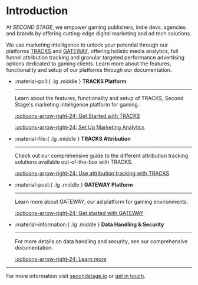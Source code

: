 # Introduction

At *SECOND STAGE*, we empower gaming publishers, indie devs, agencies and brands by offering cutting-edge digital marketing and ad tech solutions.

We use marketing intelligence to unlock your potential through our platforms [TRACKS](https://tracks.secondstage.io) and [GATEWAY](https://secondstage.io/gateway/), offering holistic media analytics, full funnel attribution tracking and granular targeted performance advertising options dedicated to gaming clients. Learn more about the features, functionality and setup of our platforms through our documentation.


<div class="grid cards" markdown>

-   :material-poll:{ .lg .middle } __TRACKS Platform__

    ---

    Learn about the features, functionality and setup of TRACKS, Second Stage's marketing intelligence platform for gaming.

    [:octicons-arrow-right-24: Get Started with TRACKS](/tracks/overview/)
    
    [:octicons-arrow-right-24: Set Up Marketing Analytics](/tracks/marketing-analytics/)

-   :material-file:{ .lg .middle } __TRACKS Attribution__

    ---

    Check out our comprehensive guide to the different attribution tracking solutions available out-of-the-box with TRACKS.

    [:octicons-arrow-right-24: Use attribution tracking with TRACKS](/tracks/attribution-tracking/)

-   :material-post:{ .lg .middle } __GATEWAY Platform__

    ---

    Learn more about GATEWAY, our ad platform for gaming environments.

    [:octicons-arrow-right-24: Get started with GATEWAY](/gateway/overview/)

-   :material-information:{ .lg .middle } __Data Handling & Security__

    ---

    For more details on data handling and security, see our comprehensive documentation.

    [:octicons-arrow-right-24: Learn more](/tracks/data-security/)

</div>

---

For more information visit [secondstage.io](https://secondstage.io) or [get in touch](https://secondstage.io/contact/).
